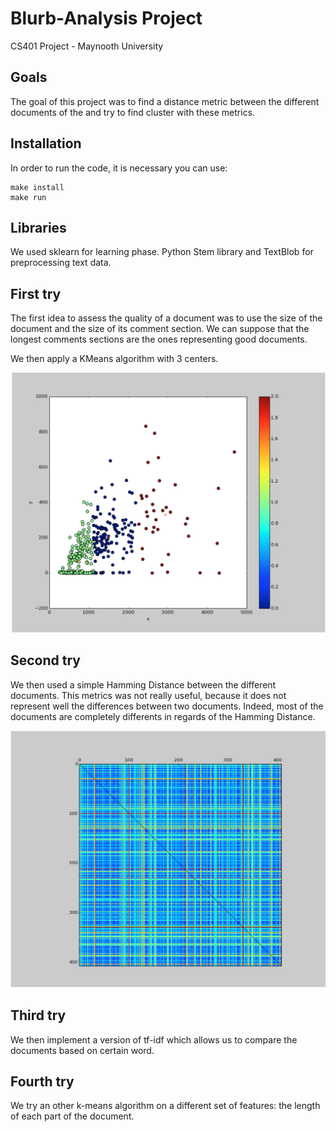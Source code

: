 # Blurb-Analysis Project
CS401 Project - Maynooth University

## Goals
The goal of this project was to find a distance metric between the different documents of the
and try to find cluster with these metrics. 

## Installation
In order to run the code, it is necessary you can use:
```
make install
make run
```

## Libraries
We used sklearn for learning phase.
Python Stem library and TextBlob for preprocessing text data.

## First try
The first idea to assess the quality of a document was to use the size
of the document and the size of its comment section. We can suppose that 
the longest comments sections are the ones representing good documents.

We then apply a KMeans algorithm with 3 centers. 

![fig1](./img/fig1.png)

## Second try

We then used a simple Hamming Distance between the different documents. This metrics was not really useful, because it does not represent well the differences between two documents. Indeed, most of the documents are 
completely differents in regards of the Hamming Distance. 

![fig2](./img/fig2.png)

## Third try

We then implement a version of tf-idf which allows us to compare the 
documents based on certain word.

## Fourth try

We try an other k-means algorithm on a different set of features: the 
length of each part of the document.